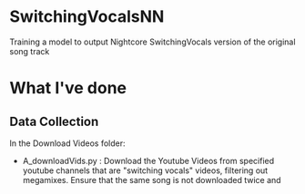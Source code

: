 # SwitchingVocalsNN
Training a model to output Nightcore SwitchingVocals version of the original song track

# What I've done
## Data Collection
In the Download Videos folder:
- A_downloadVids.py : Download the Youtube Videos from specified youtube channels that are "switching vocals" videos, filtering out megamixes. Ensure that the same song is not downloaded twice and 